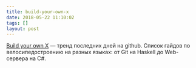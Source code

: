 ```yaml
---
title: build-your-own-x
date: 2018-05-22 11:10:02
tags: []
layout: post
---
```


[Build your own X](https://github.com/danistefanovic/build-your-own-x) — тренд последних дней на github. Список гайдов по велосипедостроению на разных языках: от Git на Haskell до Web-сервера на C#.
